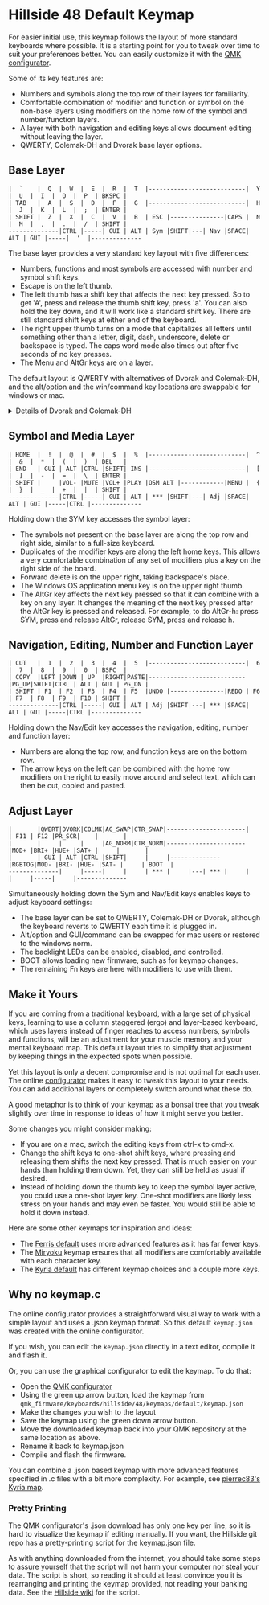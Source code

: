 # Hillside 48 Default Keymap

For easier initial use, this keymap follows the layout of more standard keyboards where possible. It is a starting point for you to tweak over time to suit your preferences better. You can easily customize it with the [QMK configurator](https://config.qmk.fm/#/hillside/48/LAYOUT).

Some of its key features are:

- Numbers and symbols along the top row of their layers for familiarity.
- Comfortable combination of modifier and function or symbol on the non-base layers
  using modifiers on the home row of the symbol and number/function layers.
- A layer with both navigation and editing keys allows document editing without leaving the layer.
- QWERTY, Colemak-DH and Dvorak base layer options.

## Base Layer

```
|  `    |  Q  |  W  |  E  |  R  |  T  |---------------------------|  Y  |  U  |  I  |  O  |  P  | BKSPC |
| TAB   |  A  |  S  |  D  |  F  |  G  |---------------------------|  H  |  J  |  K  |  L  |  ;  | ENTER |
| SHIFT |  Z  |  X  |  C  |  V  |  B  | ESC |---------------|CAPS |  N  |  M  |  ,  |  .  |  /  | SHIFT |
--------------|CTRL |-----| GUI | ALT | Sym |SHIFT|---| Nav |SPACE| ALT | GUI |-----|  '  |--------------
```

The base layer provides a very standard key layout with five differences:

- Numbers, functions and most symbols are accessed with number and symbol shift keys.
- Escape is on the left thumb.
- The left thumb has a shift key that affects the next key pressed. So to get 'A', press and release the thumb shift key, press 'a'. You can also hold the key down, and it will work like a standard shift key. There are still standard shift keys at either end of the keyboard.
- The right upper thumb turns on a mode that capitalizes all letters until something other than a letter, digit, dash, underscore, delete or backspace is typed. The caps word mode also times out after five seconds of no key presses.
- The Menu and AltGr keys are on a layer.

The default layout is QWERTY with alternatives of Dvorak and Colemak-DH, and the alt/option and the win/command key locations are swappable for windows or mac.


<details>
<summary>Details of Dvorak and Colemak-DH</summary>
The Dvorak and Colemak-DH base layers
  have identical non-alpha and non-symbol keys as the QWERTY base layer.

```
Dvorak
|  `    |  '  |  ,  |  .  |  P  |  Y  |---------------------------|  F  |  G  |  C  |  R  |  L  | BKSPC |
| TAB   |  A  |  O  |  E  |  U  |  I  |---------------------------|  D  |  H  |  T  |  N  |  S  | ENTER |
| SHIFT |  ;  |  Q  |  J  |  K  |  X  | ESC |---------------|CAPS |  B  |  M  |  W  |  V  |  Z  | SHIFT |
--------------|CTRL |-----| GUI | ALT | Sym |SHIFT|---| Nav |SPACE| ALT | GUI |-----|  /  |--------------

Colemak-DH
|  `    |  Q  |  W  |  F  |  P  |  B  |---------------------------|  J  |  L  |  U  |  Y  |  ;  | BKSPC |
| TAB   |  A  |  R  |  S  |  T  |  G  |---------------------------|  M  |  N  |  E  |  I  |  O  | ENTER |
| SHIFT |  Z  |  X  |  C  |  D  |  V  | ESC |---------------|CAPS |  K  |  H  |  ,  |  .  |  /  | SHIFT |
--------------|CTRL |-----| GUI | ALT | Sym |SHIFT|---| Nav |SPACE| ALT | GUI |-----|  '  |--------------
```
</details>

## Symbol and Media Layer

```
| HOME  |  !  |  @  |  #  |  $  |  %  |---------------------------|  ^  |  &  |  *  |  (  |  )  | DEL   |
| END   | GUI | ALT |CTRL |SHIFT| INS |---------------------------|  [  |  ]  |  -  |  =  |  \  | ENTER |
| SHIFT |     |VOL- |MUTE |VOL+ |PLAY |OSM ALT |------------|MENU |  {  |  }  |  _  |  +  |  |  | SHIFT |
--------------|CTRL |-----| GUI | ALT | *** |SHIFT|---| Adj |SPACE| ALT | GUI |-----|CTRL |--------------
```
Holding down the SYM key accesses the symbol layer:

- The symbols not present on the base layer are along the top row and right side, similar to a full-size keyboard.
- Duplicates of the modifier keys are along the left home keys. This allows a very comfortable combination of any set of modifiers plus a key on the right side of the board.
- Forward delete is on the upper right, taking backspace's place.
- The Windows OS application menu key is on the upper right thumb.
- The AltGr key affects the next key pressed so that it can combine with a key on any layer. It changes the meaning of the next key pressed after the AltGr key is pressed and released. For example, to do AltGr-h: press SYM, press and release AltGr, release SYM, press and release h.

## Navigation, Editing, Number and Function Layer

```
| CUT   |  1  |  2  |  3  |  4  |  5  |---------------------------|  6  |  7  |  8  |  9  |  0  | BSPC  |
| COPY  |LEFT |DOWN | UP  |RIGHT|PASTE|---------------------------|PG_UP|SHIFT|CTRL | ALT | GUI | PG_DN |
| SHIFT | F1  | F2  | F3  | F4  | F5  |UNDO |---------------|REDO | F6  | F7  | F8  | F9  | F10 | SHIFT |
--------------|CTRL |-----| GUI | ALT | Adj |SHIFT|---| *** |SPACE| ALT | GUI |-----|CTRL |--------------
```
Holding down the Nav/Edit key accesses the navigation, editing, number and function layer:

- Numbers are along the top row, and function keys are on the bottom row.
- The arrow keys on the left can be combined with the home row modifiers on the right to easily move around and select text, which can then be cut, copied and pasted.


## Adjust Layer
```
|       |QWERT|DVORK|COLMK|AG_SWAP|CTR_SWAP|----------------------|     | F11 | F12 |PR_SCR|    |       |
|       |     |     |     |AG_NORM|CTR_NORM|----------------------|MOD+ |BRI+ |HUE+ |SAT+ |     |       |
|       | GUI | ALT |CTRL |SHIFT|     |     |--------------|RGBTOG|MOD- |BRI- |HUE- |SAT- |     | BOOT  |
--------------|     |-----|     |     | *** |     |---| *** |     |     |     |-----|     |--------------
```
Simultaneously holding down the Sym and Nav/Edit keys enables keys to adjust keyboard settings:

- The base layer can be set to QWERTY, Colemak-DH or Dvorak, although the keyboard reverts to QWERTY each time it is plugged in.
- Alt/option and GUI/command can be swapped for mac users or restored to the windows norm.
- The backlight LEDs can be enabled, disabled, and controlled.
- BOOT allows loading new firmware, such as for keymap changes.
- The remaining Fn keys are here with modifiers to use with them.

## Make it Yours

If you are coming from a traditional keyboard,
  with a large set of physical keys,
  learning to use a column staggered (ergo) and layer-based keyboard,
  which uses layers instead of finger reaches to access numbers, symbols and functions,
  will be an adjustment for your muscle memory and your mental keyboard map.
This default layout tries to simplify that adjustment by keeping things in the expected spots when possible.

Yet this layout is only a decent compromise and is not optimal for each user.
The online [configurator](https://config.qmk.fm/#/hillside/48/LAYOUT) makes it easy to tweak this layout to your needs.
You can add additional layers or completely switch around what these do.

A good metaphor is to think of your keymap as a bonsai tree that you tweak slightly over time
  in response to ideas of how it might serve you better.
  
Some changes you might consider making:

- If you are on a mac, switch the editing keys from ctrl-x to cmd-x.
- Change the shift keys to one-shot shift keys,
  where pressing and releasing them shifts the next key pressed.
  That is much easier on your hands than holding them down.
  Yet, they can still be held as usual if desired.
- Instead of holding down the thumb key to keep the symbol layer active,
  you could use a one-shot layer key.
  One-shot modifiers are likely less stress on your hands and may even be faster.
  You would still be able to hold it down instead.

Here are some other keymaps for inspiration and ideas:

- The [Ferris default](https://github.com/qmk/qmk_firmware/tree/master/keyboards/ferris/keymaps/default) uses more advanced features as it has far fewer keys.
- The [Miryoku](https://github.com/manna-harbour/miryoku/tree/master/docs/reference) keymap ensures that all modifiers are comfortably available with each character key.
- The [Kyria default](https://github.com/qmk/qmk_firmware/tree/master/keyboards/splitkb/kyria/keymaps/default) has different keymap choices and a couple more keys.



## Why no keymap.c

The online configurator provides a straightforward visual way
   to work with a simple layout and uses a .json keymap format.
So this default ```keymap.json``` was created with the online configurator.

If you wish, you can edit the ```keymap.json``` directly in a text editor,  compile it and flash it.

Or, you can use the graphical configurator to edit the keymap. To do that:

- Open the [QMK configurator](https://config.qmk.fm/#/hillside/48/LAYOUT)
- Using the green up arrow button, load the keymap from ```qmk_firmware/keyboards/hillside/48/keymaps/default/keymap.json```
- Make the changes you wish to the layout
- Save the keymap using the green down arrow button.
- Move the downloaded keymap back into your QMK repository 
     at the same location as above.
- Rename it back to keymap.json
- Compile and flash the firmware.

You can combine a .json based keymap with more advanced features
  specified in .c files with a bit more complexity.
For example, see
 [pierrec83's Kyria map](https://github.com/qmk/qmk_firmware/tree/master/keyboards/splitkb/kyria/keymaps/pierrec83).
 
### Pretty Printing
 
The QMK configurator's .json download has only one key per line,
so it is hard to visualize the keymap if editing manually.
If you want, the Hillside git repo has a pretty-printing script for the keymap.json file.
 
As with anything downloaded from the internet, you should take some steps to assure yourself that the script will not harm your computer nor steal your data. The script is short, so reading it should at least convince you it is rearranging and printing the keymap provided, not reading your banking data.
See the [Hillside wiki](https://github.com/mmccoyd/hillside/wiki) for the script.
